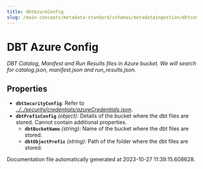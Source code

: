 ```yaml
---
title: dbtAzureConfig
slug: /main-concepts/metadata-standard/schemas/metadataingestion/dbtconfig/dbtazureconfig
---
```


# DBT Azure Config

*DBT Catalog, Manifest and Run Results files in Azure bucket. We will search for catalog.json, manifest.json and run_results.json.*

## Properties

- **`dbtSecurityConfig`**: Refer to *[../../security/credentials/azureCredentials.json](#/../security/credentials/azureCredentials.json)*.
- **`dbtPrefixConfig`** *(object)*: Details of the bucket where the dbt files are stored. Cannot contain additional properties.
  - **`dbtBucketName`** *(string)*: Name of the bucket where the dbt files are stored.
  - **`dbtObjectPrefix`** *(string)*: Path of the folder where the dbt files are stored.


Documentation file automatically generated at 2023-10-27 11:39:15.608628.
